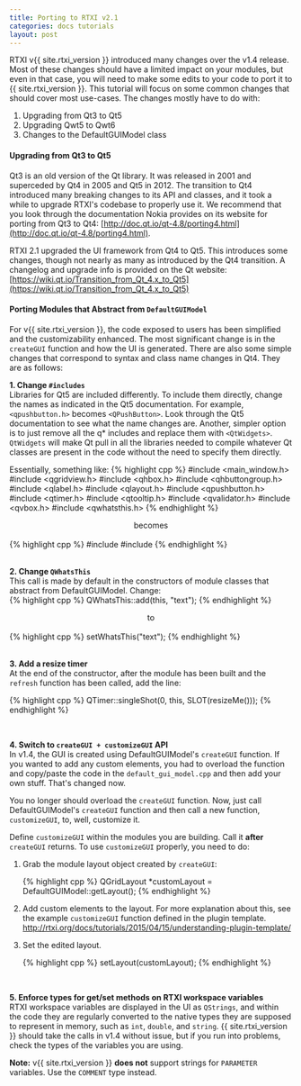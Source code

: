 ```yaml
---
title: Porting to RTXI v2.1
categories: docs tutorials
layout: post
---
```


RTXI v{{ site.rtxi_version }} introduced many changes over the v1.4 release.
Most of these changes should have a limited impact on your modules, but even in
that case, you will need to make some edits to your code to port it to 
{{ site.rtxi_version }}. This tutorial will focus on some common changes that
should cover most use-cases. The changes mostly have to do with:    
 
1. Upgrading from Qt3 to Qt5  
2. Upgrading Qwt5 to Qwt6  
3. Changes to the DefaultGUIModel class  

#### Upgrading from Qt3 to Qt5
Qt3 is an old version of the Qt library. It was released in 2001 and superceded
by Qt4 in 2005 and Qt5 in 2012. The transition to Qt4 introduced many breaking
changes to its API and classes, and it took a while to upgrade RTXI's codebase
to properly use it. We recommend that you look through the documentation Nokia
provides on its website for porting from Qt3 to Qt4:
[http://doc.qt.io/qt-4.8/porting4.html](http://doc.qt.io/qt-4.8/porting4.html).

RTXI 2.1 upgraded the UI framework from Qt4 to Qt5. This introduces some
changes, though not nearly as many as introduced by the Qt4 transition. A
changelog and upgrade info is provided on the Qt website:
[https://wiki.qt.io/Transition_from_Qt_4.x_to_Qt5](https://wiki.qt.io/Transition_from_Qt_4.x_to_Qt5)

#### Porting Modules that Abstract from `DefaultGUIModel`
For v{{ site.rtxi_version }}, the code exposed to users has been simplified and the
customizability enhanced. The most significant change is in the `createGUI`
function and how the UI is generated. There are also some simple changes that
correspond to syntax and class name changes in Qt4. They are as follows:  

**1. Change `#includes`**  
Libraries for Qt5 are included differently. To include them directly, change
the names as indicated in the Qt5 documentation. For example, `<qpushbutton.h>`
becomes `<QPushButton>`. Look through the Qt5 documentation to see what the
name changes are. Another, simpler option is to just remove all the q\*
includes and replace them with `<QtWidgets>`. `QtWidgets` will make Qt pull in
all the libraries needed to compile whatever Qt classes are present in the code
without the need to specify them directly.  

Essentially, something like:
{% highlight cpp %}
#include <main_window.h>
#include <qgridview.h>
#include <qhbox.h>
#include <qhbuttongroup.h>
#include <qlabel.h>
#include <qlayout.h>
#include <qpushbutton.h>
#include <qtimer.h>
#include <qtooltip.h>
#include <qvalidator.h>
#include <qvbox.h>
#include <qwhatsthis.h>
{% endhighlight %}
<div style="text-align:center;">becomes<br>&nbsp;</div>
{% highlight cpp %}
#include <main_window.h>
#include <QtWidgets>
{% endhighlight %}

<div>&nbsp;</div>


**2. Change `QWhatsThis`**  
This call is made by default in the constructors of module classes that
abstract from DefaultGUIModel. Change:  
{% highlight cpp %}
QWhatsThis::add(this, "text");
{% endhighlight %}
<div style="text-align:center;">to<br>&nbsp;</div>
{% highlight cpp %}
setWhatsThis("text");
{% endhighlight %}

<div>&nbsp;</div>


**3. Add a resize timer**  
At the end of the constructor, after the module has been built and the
`refresh` function has been called, add the line:  

{% highlight cpp %}
QTimer::singleShot(0, this, SLOT(resizeMe()));
{% endhighlight %}

<div>&nbsp;</div>


**4. Switch to `createGUI + customizeGUI` API**  
In v1.4, the GUI is created using DefaultGUIModel's `createGUI` function. If
you wanted to add any custom elements, you had to overload the function and
copy/paste the code in the `default_gui_model.cpp` and then add your own stuff.
That's changed now.  

You no longer should overload the `createGUI` function. Now, just call
DefaultGUIModel's `createGUI` function and then call a new function,
`customizeGUI`, to, well, customize it. 

Define `customizeGUI` within the modules you are building. Call it **after**
`createGUI` returns. To use `customizeGUI` properly, you need to do:  

<ol>
  <li><p>Grab the module layout object created by <code>createGUI</code>:  </p>
{% highlight cpp %}
QGridLayout *customLayout = DefaultGUIModel::getLayout();
{% endhighlight %}
  </li>
  <li><p>Add custom elements to the layout. For more explanation about this,
  see the example <code>customizeGUI</code> function defined in the plugin
  template. <br>  
  <a href="/docs/tutorials/2015/04/15/understanding-plugin-template/">http://rtxi.org/docs/tutorials/2015/04/15/understanding-plugin-template/</a></p>
  </li>
  <li><p>Set the edited layout.  </p>

{% highlight cpp %}
setLayout(customLayout);
{% endhighlight %}

  </li>
</ol>

<div>&nbsp;</div>

**5. Enforce types for get/set methods on RTXI workspace variables**  
RTXI workspace variables are displayed in the UI as `QStrings`, and within the
code they are regularly converted to the native types they are supposed to
represent in memory, such as `int`, `double`, and `string`. 
{{ site.rtxi_version }} should take the calls in v1.4 without issue, but if you
run into problems, check the types of the variables you are using.  

**Note:** v{{ site.rtxi_version }} **does not** support strings for `PARAMETER`
variables. Use the `COMMENT` type instead.  
